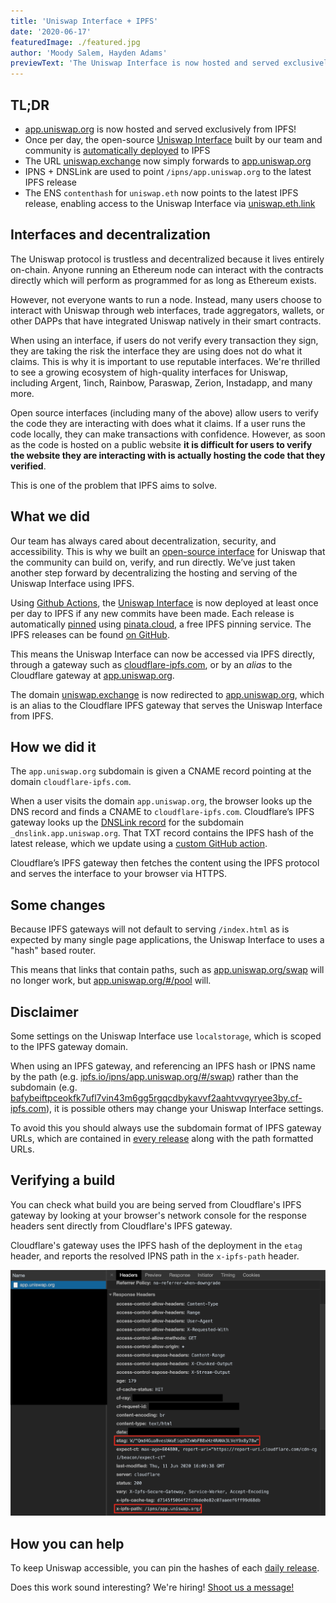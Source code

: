 ```yaml
---
title: 'Uniswap Interface + IPFS'
date: '2020-06-17'
featuredImage: ./featured.jpg
author: 'Moody Salem, Hayden Adams'
previewText: 'The Uniswap Interface is now hosted and served exclusively from IPFS!'
---
```


## TL;DR

- [app.uniswap.org](https://app.uniswap.org) is now hosted and served exclusively from IPFS!
- Once per day, the open-source [Uniswap Interface](https://github.com/Uniswap/uniswap-frontend) 
built by our team and community is [automatically deployed](https://github.com/Uniswap/uniswap-frontend/releases) 
to IPFS
- The URL [uniswap.exchange](https://uniswap.exchange) now simply forwards to [app.uniswap.org](https://app.uniswap.org)
- IPNS + DNSLink are used to point `/ipns/app.uniswap.org` to the latest IPFS release
- The ENS `contenthash` for `uniswap.eth` now points to the latest IPFS 
release, enabling access to the Uniswap Interface via [uniswap.eth.link](https://uniswap.eth.link/)

## Interfaces and decentralization

The Uniswap protocol is trustless and decentralized because it lives entirely on-chain. 
Anyone running an Ethereum node can interact with the contracts directly which will perform as programmed for as long as Ethereum exists.

However, not everyone wants to run a node. Instead, many users choose to interact with Uniswap through web interfaces, 
trade aggregators, wallets, or other DAPPs that have integrated Uniswap natively in their smart contracts. 

When using an interface, if users do not verify every transaction they sign, they are taking the risk the interface 
they are using does not do what it claims. This is why it is important to use reputable interfaces. We're thrilled to 
see a growing ecosystem of high-quality interfaces for Uniswap, including Argent, 1inch, Rainbow, Paraswap, Zerion, 
Instadapp, and many more. 

Open source interfaces (including many of the above) allow users to verify the code they are interacting with does what
it claims. If a user runs the code locally, they can make transactions with confidence. However, as soon as the code 
is hosted on a public website **it is difficult for users to verify the website they are interacting with is actually 
hosting the code that they verified**.

This is one of the problem that IPFS aims to solve.

## What we did

Our team has always cared about decentralization, security, and accessibility. This is why we built an
[open-source interface](https://github.com/Uniswap/uniswap-frontend) for Uniswap that the community can build on, 
verify, and run directly. We’ve just taken another step forward by decentralizing the hosting and serving of
the Uniswap Interface using IPFS.

Using [Github Actions](https://github.com/features/actions), the [Uniswap Interface](https://github.com/Uniswap/uniswap-frontend)
is now deployed at least once per day to IPFS if any new commits have been made. Each release is automatically 
[pinned](https://docs.ipfs.io/concepts/persistence/) using [pinata.cloud](https://pinata.cloud), a free IPFS pinning service. 
The IPFS releases can be found [on GitHub](https://github.com/Uniswap/uniswap-frontend/releases).

This means the Uniswap Interface can now be accessed via IPFS directly, through a gateway such as 
[cloudflare-ipfs.com](https://cloudflare-ipfs.com/ipns/app.uniswap.org/), or by an _alias_ to the Cloudflare gateway
at [app.uniswap.org](https://app.uniswap.org).

The domain [uniswap.exchange](https://uniswap.exchange) is now redirected to [app.uniswap.org](https://app.uniswap.org), 
which is an alias to the Cloudflare IPFS gateway that serves the Uniswap Interface from IPFS.

## How we did it
The `app.uniswap.org` subdomain is given a CNAME record pointing at the domain `cloudflare-ipfs.com`. 

When a user visits the domain `app.uniswap.org`, the browser looks up the DNS record and finds a CNAME to `cloudflare-ipfs.com`.
Cloudflare’s IPFS gateway looks up the [DNSLink record](https://docs.ipfs.io/concepts/dnslink/) for the subdomain `_dnslink.app.uniswap.org`.
That TXT record contains the IPFS hash of the latest release, which we update using a
[custom GitHub action](https://github.com/Uniswap/replace-vercel-dns-records).

Cloudflare’s IPFS gateway then fetches the content using the IPFS protocol and serves the interface to your browser via HTTPS.

## Some changes

Because IPFS gateways will not default to serving `/index.html` as is expected by many single page applications, 
the Uniswap Interface to uses a "hash" based router.

This means that links that contain paths, such as [app.uniswap.org/swap](https://app.uniswap.org/swap) will no longer work,
but [app.uniswap.org/#/pool](https://app.uniswap.org/#/swap) will.

## Disclaimer

Some settings on the Uniswap Interface use `localstorage`, which is scoped to the IPFS gateway domain.

When using an IPFS gateway, and referencing an IPFS hash or IPNS name by the path 
(e.g. [ipfs.io/ipns/app.uniswap.org/#/swap](https://ipfs.io/ipns/app.uniswap.org/#/swap)) 
rather than the subdomain 
(e.g. [bafybeiftpceokfk7ufl7vin43m6gg5rgqcdbykavvf2aahtvvqyryee3by.cf-ipfs.com](https://bafybeiftpceokfk7ufl7vin43m6gg5rgqcdbykavvf2aahtvvqyryee3by.cf-ipfs.com/)), 
it is possible others may change your Uniswap Interface settings.

To avoid this you should always use the subdomain format of IPFS gateway URLs, which are contained 
in [every release](https://github.com/Uniswap/uniswap-frontend/releases) along with the path formatted URLs.

## Verifying a build

You can check what build you are being served from Cloudflare's IPFS gateway by looking at your browser's network 
console for the response headers sent directly from Cloudflare's IPFS gateway.

Cloudflare's gateway uses the IPFS hash of the deployment in the `etag` header, and reports the resolved IPNS path in 
the `x-ipfs-path` header.

![](./verifying-build.png) 

## How you can help

To keep Uniswap accessible, you can pin the hashes of each [daily release](https://github.com/Uniswap/uniswap-frontend/releases/latest).

Does this work sound interesting? We're hiring! [Shoot us a message!](mailto:contact@uniswap.org)
